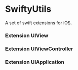 # SwiftyUtils

A set of swift extensions for iOS.



### Extension UIView



### Extension UIViewController



### Extension UIApplication

